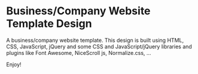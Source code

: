 # Business/Company Website Template Design

A business/company website template. This design is built using HTML, CSS, JavaScript, jQuery and some CSS and JavaScript/jQuery libraries and plugins like Font Awesome, NiceScroll js, Normalize.css, ...

Enjoy!
